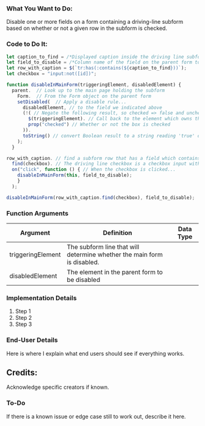 ### What You Want to Do:

Disable one or more fields on a form containing a driving-line subform based on whether or not a given row in the subform is checked.

### Code to Do It:
```javascript
let caption_to_find = /*Displayed caption inside the driving line subform, can be a portion of the whole caption*/;
let field_to_disable = /*Column name of the field on the parent form to disable*/;
let row_with_caption = $(`tr:has(:contains(${caption_to_find}))`);
let checkbox = "input:not([id])";

function disableInMainForm(triggeringElement, disabledElement) {
  parent.  // Look up to the main page holding the subform
    Form.  // From the Form object on the parent form
    setDisabled(  // Apply a disable rule...
      disabledElement, // to the field we indicated above
      (!( // Negate the following result, so checked => false and unchecked => true
        $(triggeringElement). // Call back to the element which owns this on click listener
        prop("checked") // Whether or not the box is checked
      )).
      toString() // convert Boolean result to a string reading 'true' or 'false'
    );
  }

row_with_caption. // find a subform row that has a field which contains the displayed text we want to find
  find(checkbox). // The driving line checkbox is a checkbox input without an ID value
  on("click", function () { // When the checkbox is clicked...
    disableInMainForm(this, field_to_disable);
    }
  );

disableInMainForm(row_with_caption.find(checkbox), field_to_disable);
```
### Function Arguments
|Argument       |Definition |Data Type|
|---            |---        |---      |
|triggeringElement |The subform line that will determine whether the main form is disabled.|
|disabledElement|The element in the parent form to be disabled|


### Implementation Details
1. Step 1
2. Step 2
3. Step 3

### End-User Details
Here is where I explain what end users should see if everything works.

## Credits:
Acknowledge specific creators if known.

### To-Do
If there is a known issue or edge case still to work out, describe it here.

